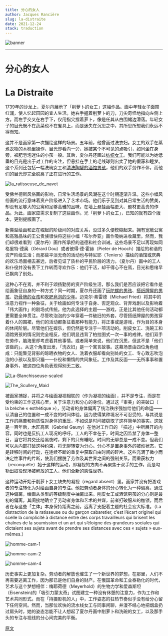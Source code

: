 ```yaml
---
title: 分心的女人
author: Jacques Rancière
slug: la-distraite
date: 2021-12-24
stack: traduction
---
```


![banner](https://jeudepaume.org/wp-content/uploads/2021/08/la_ratisseuse_de_navet_de%CC%81tail_CHARDIN.jpg)

---
# 分心的女人
# La Distraite 

1739年的沙龙上，夏尔丹展示了「削萝卜的女工」这幅作品。画中年轻女子面颊红润，使人忆起田园的宜人生活。她右手握着削萝卜的刀，刀尖奇怪地指向左侧上方。而左手交叉在右手下，仅用指尖捏着萝卜，像是任其从白围裙边滑落。年轻女子的目光既不在蔬菜也不在餐具上，而是迷失在沉思之中，其所思所想我们永远不得而知。

这并不是画家第一次描绘这样的场景。五年前，他曾画过洗衣妇。女工的双手在蒸煮衣物的木桶里操作，目光却看向一旁，她被某个不可见的点吸引，如同坐在身旁，被肥皂泡迷住的小孩一般。其后，夏尔丹还画过[纺织女工](https://gallica.bnf.fr/ark:/12148/btv1b100253701.item)。我们可能以为她低垂的目光是出于对工作的专注，但悬挂在手上的毛线球则出卖了她的假寐和睡梦。这个系列还包括一幅洗碗女工和[清洗陶罐的酒馆男孩](https://artsandculture.google.com/asset/le-garcon-cabaretier-charles-nicolas-cochin-i-after-jean-sim%C3%A9on-chardin/-QFgIwyoG7-ZDQ)，他们的双手劳作不休，而他们的目光却完全脱离了正在进行的工作。

![la_ratisseuse_de_navet](https://jeudepaume.org/wp-content/uploads/2021/08/la_ratisseuse_de_navet___CHARDIN.jpeg)

受佛兰德斯风俗画的影响，日常生活场景的风潮在这个时期逐渐升温。这些小幅风俗画的流行意味着资产阶级进入了艺术市场。他们乐于见到对其日常生活的赞美，却没有足够大的公寓和足够高雅的品味，在墙上悬挂画幅更大、题材更高贵的作品。为此，画家应需求复制了这些画作。光「削萝卜的女工」，已知的就有四个版本，更别提版画了。

新类型绘画和正在崛起的阶级间的对应关系，没过多久便模糊起来。拥有宽敞公寓和高雅品味的王公贵族很快将这些小幅「布尔乔亚」画作吸纳进收藏里。然而，我们却很难看到（夏尔丹）画作所承担的道德和社会训诫。这些场景不足以再现如同格里特·德奥（Gérard Dou）或者彼得·德·霍赫（Pieter de Hooch）描绘的和谐的资产阶级生活；而那些平淡无奇的活动也与特尼耶（Teniers）描绘的酒馆或庆典的欢乐场面相去甚远，后者见证了质朴的平民阶层的活力。（夏尔丹）画中的工人和仆役并没有丢下工作转而寻欢作乐：他们干活，却干得心不在焉，目光和思绪早已飘向了别处。

这种心不在焉，并不利于颂扬勤劳的资产阶级生活，那么我们是否应该把它看作是绘画象征自身的一种方式？同一时期，夏尔丹还画了[玩陀螺的男孩](https://en.wikipedia.org/wiki/Boy_with_a_Spinning-Top)、[搭纸牌屋的男孩](https://fr.wikipedia.org/wiki/Fichier:Jean-Sim%C3%A9on_Chardin,_Boy_Building_a_House_of_Cards,_1735_at_Waddesdon_Manor.jpg)、[扔骨牌的女孩](https://artsandculture.google.com/asset/the-game-of-knucklebones-jean-baptiste-sim%C3%A9on-chardin/DQFbYbAH5k_OoQ)和[吹肥皂泡的少年](https://en.wikipedia.org/wiki/File:Soap_Bubbles_1733-5_Jean-Baptiste-Simeon_Chardin.jpg)。迈克尔·弗雷德（Michael Fried）将其中的注意力视作一种象征，关于绘画如何专注于自身、否定观众、背弃戏剧以及影响着 「伟大画作」的剧场式传统。他为此选择的主题——游戏，正是比其他任何活动都更需要全神贯注。尽管吹泡泡的少年穿着一件破旧的外套，尽管搭纸牌屋的男孩穿着仆人的围裙，他们的活动都象征着那种有能力，将正事或是游戏，作为目的本身的休闲阶层。尽管他们在娱乐，但仍然是专注于一项活动的。削皮女工、洗碗工和酒馆男孩的情况则完全相反，他们明显违背了柏拉图式一次一事的戒律。他们双手在劳作，脑海里却考虑着其他事情。或者简单来说，他们在沉思，但这不是「他们该做的」。从这个角度出发，「洗衣妇」是一个寓言故事。这幕场景由四位角色组成：只能瞥见背影的晾晒衣物的女人、洗着衣服却看向别处的女工、专心致志吹泡泡的小孩以及那只猫——仆役和懒惰的共同象征。工作及其反面——无所事事和置身事外，被这四位角色表现得别无二致。

![La-Blanchisseuse-scaled](https://jeudepaume.org/wp-content/uploads/2021/08/Jean_Sime%CC%81on_Chardin_-_La-Blanchisseuse-scaled.jpg)

![The_Scullery_Maid](https://jeudepaume.org/wp-content/uploads/2021/08/The_Scullery_Maid_A34443-scaled.jpg)

被画家捕捉，并将之与绘画凝视相联的（作为凝视的绘画），并不是专注，而是在受约束的工作这核心里，关于注意力和分心的身份。通过这「审美」的突破口（ la brèche « esthétique »），劳动者的身体偏离了统治秩序强加给他们的命运——认清自己的位置和一成不变的时间体验。因为使得某种境况不可忍受的，与其说是工作的痛苦和物质性对身体的重压，不如说是时间被窃取了这样简单的事实。这就是一百年后，木匠高尼（Gabriel Gauny）在他对工作日的 「描述」中所展开的内容，同时也是反抗工人现况的呼吁。工人的不幸在于，时间之囚监禁了身体一整日，当它将其交还给黑夜时，剩下的只有睡眠。时间的无聊总是一成不变。但我们可以从内部打破这种约束，将无聊转变为分心。分心不是置身事外的被动状态，它是转移时间的行动，在连续不断的重复中获取自由时间的碎片。这些充满了微小而决定性事件的片断，使我们摆脱了劳作及其世界之间的强制关系。而重获权力（reconquête）始于这样的运动，即凝视的方向不再聚焦于双手的工作，而是勾勒出奴役现场被解放的工人，他们全新的感性世界。

这种运动开始于削萝卜女工缺失的凝视（regard absent）里。画家并没有把游戏者的专注转化为对绘画自身的专注。他把劳动者身体的分心转化为一种偏离，通过这种偏离，绘画从类型的等级制度中抽离出来。削皮女工或酒馆男孩的分心则是最初的偏离，其间接地确立了劳动者身体和艺术的共谋，前者打破服从的枷锁，而后者在与这些「主体」本身保持距离之前，远离了支配着主题的社会宏大标准。（La distraction de la ratisseuse ou du garçon cabaretier, c’est l’écart originel qui scelle la complicité à distance entre des corps travailleurs qui brisent les chaînes de la soumission et un art qui s’éloigne des grandeurs sociales qui dictaient ses sujets avant de prendre ses distances avec ces « sujets » eux-mêmes.）

![homme-cam-1](https://jeudepaume.org/wp-content/uploads/2021/08/homme-cam-1.jpg)

![homme-cam-2](https://jeudepaume.org/wp-content/uploads/2021/08/homme-cam-2.jpg)

![homme-cam-4](https://jeudepaume.org/wp-content/uploads/2021/08/homme-cam4.jpg)

历史事实上更加复杂。劳动者的解放也催生了一个新世界的梦想，在那里，人们不再需要逃离工作，因为那已是他们自身的财产。在俄国革命和工业泰勒化的时代，艺术与这个梦想相伴：梅耶荷德（Meyerhold）的生物力学和爱森斯坦（Eisenstein)的「吸引力蒙太奇」试图建立一种没有休憩的注意力，作为工作和艺术共同形式。而在「持摄影机的人」中，工作姿态的狂热节奏似乎没有给分心留下任何空间。然而，当那位欢快的流水线女工与同事闲聊，并漫不经心地把烟盒扔过肩头时，她的姿态怎能不让人想起了夏尔丹画中削萝卜和洗碗的女工，以及那手头的专注与视线的分心间完美的平衡。

[原文](https://jeudepaume.org/la-distraite/)

